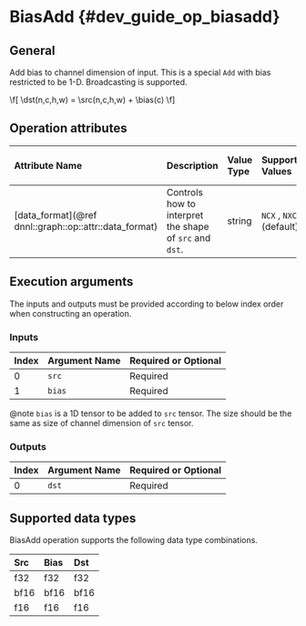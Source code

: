 BiasAdd {#dev_guide_op_biasadd}
===============================

## General

Add bias to channel dimension of input. This is a special `Add` with bias
restricted to be 1-D. Broadcasting is supported.

  \f[ \dst(n,c,h,w) = \src(n,c,h,w) + \bias(c) \f]

## Operation attributes

| Attribute Name                                         | Description                                             | Value Type | Supported Values         | Required or Optional |
|:-------------------------------------------------------|:--------------------------------------------------------|:-----------|:-------------------------|:---------------------|
| [data_format](@ref dnnl::graph::op::attr::data_format) | Controls how to interpret the shape of `src` and `dst`. | string     | `NCX` , `NXC` (default)  | Optional             |

## Execution arguments

The inputs and outputs must be provided according to below index order when
constructing an operation.

### Inputs

| Index | Argument Name | Required or Optional |
|:------|:--------------|:---------------------|
| 0     | `src`         | Required             |
| 1     | `bias`        | Required             |

@note `bias` is a 1D tensor to be added to `src` tensor. The size should be the
same as size of channel dimension of `src` tensor.

### Outputs

| Index | Argument Name | Required or Optional |
|:------|:--------------|:---------------------|
| 0     | `dst`         | Required             |

## Supported data types

BiasAdd operation supports the following data type combinations.

| Src  | Bias | Dst  |
|:-----|:-----|:-----|
| f32  | f32  | f32  |
| bf16 | bf16 | bf16 |
| f16  | f16  | f16  |
